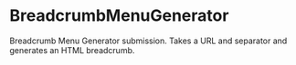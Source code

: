 # BreadcrumbMenuGenerator
Breadcrumb Menu Generator submission. Takes a URL and separator and generates an HTML breadcrumb.